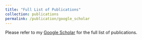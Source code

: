 ```yaml
---
title: "Full List of Publications"
collection: publications
permalink: /publication/google_scholar
---
```


Please refer to my [Google Scholar](https://scholar.google.com.au/citations?user=uAbiaaUAAAAJ&hl=en) for the full list of publications.